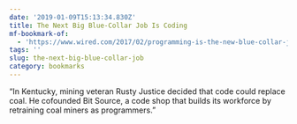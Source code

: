 ```yaml
---
date: '2019-01-09T15:13:34.830Z'
title: The Next Big Blue-Collar Job Is Coding
mf-bookmark-of:
  - 'https://www.wired.com/2017/02/programming-is-the-new-blue-collar-job/'
tags: ''
slug: the-next-big-blue-collar-job
category: bookmarks
---
```

“In Kentucky, mining veteran Rusty Justice decided that code could replace coal. He cofounded Bit Source, a code shop that builds its workforce by retraining coal miners as programmers.”
